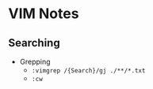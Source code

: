 VIM Notes
===============

## Searching

* Grepping
    * `:vimgrep /{Search}/gj ./**/*.txt`
    * `:cw`
